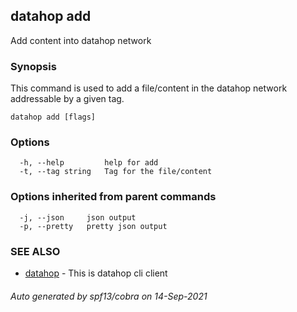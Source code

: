 ## datahop add

Add content into datahop network

### Synopsis


This command is used to add a file/content in the 
datahop network addressable by a given tag.
		

```
datahop add [flags]
```

### Options

```
  -h, --help         help for add
  -t, --tag string   Tag for the file/content
```

### Options inherited from parent commands

```
  -j, --json     json output
  -p, --pretty   pretty json output
```

### SEE ALSO

* [datahop](datahop.md)	 - This is datahop cli client

###### Auto generated by spf13/cobra on 14-Sep-2021

